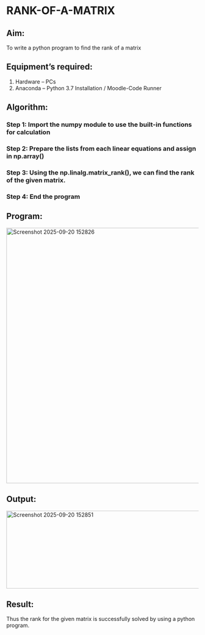# RANK-OF-A-MATRIX
## Aim:
To write a python program to find the rank of a matrix
## Equipment’s required:
1. 	Hardware – PCs
2. 	Anaconda – Python 3.7 Installation / Moodle-Code Runner
## Algorithm:
### Step 1: Import the numpy module to use the built-in functions for calculation
### Step 2: Prepare the lists from each linear equations and assign in np.array()
### Step 3: Using the np.linalg.matrix_rank(), we can find the rank of the given matrix.
### Step 4: End the program
## Program:
<img width="1281" height="670" alt="Screenshot 2025-09-20 152826" src="https://github.com/user-attachments/assets/a87f0b7c-ed37-4a62-8d6c-19362ebb94d7" />


## Output:
<img width="1290" height="204" alt="Screenshot 2025-09-20 152851" src="https://github.com/user-attachments/assets/f8618a2f-d6a8-42f8-8996-fd1649da71d9" />

## Result:
Thus the rank for the given matrix is successfully solved by  using a python program.

